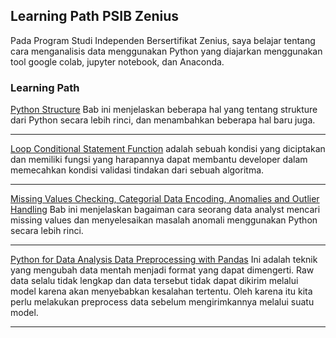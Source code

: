 ## Learning Path PSIB Zenius

Pada Program Studi Independen Bersertifikat Zenius, saya belajar tentang cara menganalisis data menggunakan Python yang diajarkan menggunakan tool google colab, jupyter notebook, dan Anaconda.

### Learning Path  

[Python Structure](https://github.com/luckykumala/luckykumala_DA.github.io/blob/master/PSIB%20Zenius/Python%20Structure.ipynb)
Bab ini menjelaskan beberapa hal yang tentang strukture dari Python secara lebih rinci, dan menambahkan beberapa hal baru juga.

---
[Loop Conditional Statement Function](https://github.com/luckykumala/luckykumala_DA.github.io/blob/master/PSIB%20Zenius/Loop%2C%20Conditional%20Statement%20%26%20Function.ipynb)
adalah sebuah kondisi yang diciptakan dan memiliki fungsi yang harapannya dapat membantu developer dalam memecahkan kondisi validasi tindakan dari sebuah algoritma.

---
[Missing Values Checking, Categorial Data Encoding, Anomalies and Outlier Handling](https://github.com/luckykumala/luckykumala_DA.github.io/blob/master/PSIB%20Zenius/Missing%20Values%20Checking%2C%20Categorial%20Data%20Encoding%2C%20Anomalies%20and%20Outlier%20Handling.ipynb)
Bab ini menjelaskan bagaiman cara seorang data analyst mencari missing values dan menyelesaikan masalah anomali menggunakan Python secara lebih rinci.

---
[Python for Data Analysis Data Preprocessing with Pandas](https://github.com/luckykumala/luckykumala_DA.github.io/blob/master/PSIB%20Zenius/Python%20for%20Data%20Analysis%20%20Data%20Preprocessing%20with%20Pandas.ipynb)
Ini adalah teknik yang mengubah data mentah menjadi format yang dapat dimengerti. Raw data selalu tidak lengkap dan data tersebut tidak dapat dikirim melalui model karena akan menyebabkan kesalahan tertentu. Oleh karena itu kita perlu melakukan preprocess data sebelum mengirimkannya melalui suatu model.

---
